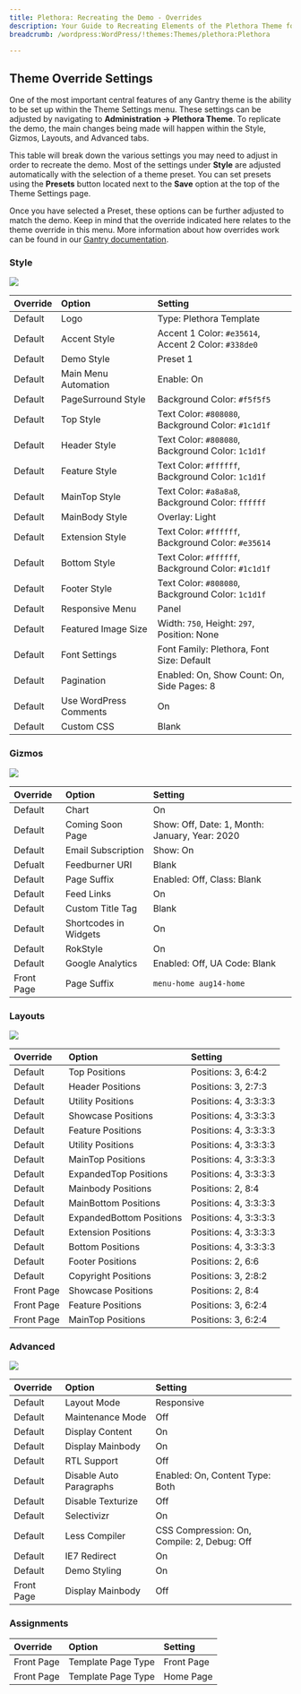 ```yaml
---
title: Plethora: Recreating the Demo - Overrides
description: Your Guide to Recreating Elements of the Plethora Theme for WordPress
breadcrumb: /wordpress:WordPress/!themes:Themes/plethora:Plethora

---
```


Theme Override Settings
-----

One of the most important central features of any Gantry theme is the ability to be set up within the Theme Settings menu. These settings can be adjusted by navigating to **Administration -> Plethora Theme**. To replicate the demo, the main changes being made will happen within the Style, Gizmos, Layouts, and Advanced tabs.

This table will break down the various settings you may need to adjust in order to recreate the demo. Most of the settings under **Style** are adjusted automatically with the selection of a theme preset. You can set presets using the **Presets** button located next to the **Save** option at the top of the Theme Settings page.

Once you have selected a Preset, these options can be further adjusted to match the demo. Keep in mind that the override indicated here relates to the theme override in this menu. More information about how overrides work can be found in our [Gantry documentation][override].

### Style

![][style]

| Override    | Option                 | Setting                                                      |
| :---------- | :----------            | :----------                                                  |
| Default     | Logo                   | Type: Plethora Template                                      |
| Default     | Accent Style           | Accent 1 Color: `#e35614`, Accent 2 Color: `#338de0`         |
| Default     | Demo Style             | Preset 1                                                     |
| Default     | Main Menu Automation   | Enable: On                                                   |
| Default     | PageSurround Style     | Background Color: `#f5f5f5`                                  |
| Default     | Top Style              | Text Color: `#808080`, Background Color: `#1c1d1f`           |
| Default     | Header Style           | Text Color: `#808080`, Background Color: `1c1d1f`            |
| Default     | Feature Style          | Text Color: `#ffffff`, Background Color: `1c1d1f`            |
| Default     | MainTop Style          | Text Color: `#a8a8a8`, Background Color: `ffffff`            |
| Default     | MainBody Style         | Overlay: Light                                               |
| Default     | Extension Style        | Text Color: `#ffffff`, Background Color: `#e35614`           |
| Default     | Bottom Style           | Text Color: `#ffffff`, Background Color: `#1c1d1f`           |
| Default     | Footer Style           | Text Color: `#808080`, Background Color: `1c1d1f`            |
| Default     | Responsive Menu        | Panel                                                        |
| Default     | Featured Image Size    | Width: `750`, Height: `297`, Position: None                  |
| Default     | Font Settings          | Font Family: Plethora, Font Size: Default                    |
| Default     | Pagination             | Enabled: On, Show Count: On, Side Pages: 8                   |
| Default     | Use WordPress Comments | On                                                           |
| Default     | Custom CSS             | Blank                                                        |

### Gizmos

![][gizmos]

| Override    | Option                | Setting                                        |
| :---------- | :----------           | :----------                                    |
| Default     | Chart                 | On                                             |
| Default     | Coming Soon Page      | Show: Off, Date: 1, Month: January, Year: 2020 |
| Default     | Email Subscription    | Show: On                                       |
| Defualt     | Feedburner URI        | Blank                                          |
| Default     | Page Suffix           | Enabled: Off, Class: Blank                     |
| Default     | Feed Links            | On                                             |
| Default     | Custom Title Tag      | Blank                                          |
| Default     | Shortcodes in Widgets | On                                             |
| Default     | RokStyle              | On                                             |
| Default     | Google Analytics      | Enabled: Off, UA Code: Blank                   |
| Front Page  | Page Suffix           | `menu-home aug14-home`                         |

### Layouts

![][layouts]

| Override    | Option                   | Setting               |
| :---------- | :----------              | :----------           |
| Default     | Top Positions            | Positions: 3, 6:4:2   |
| Default     | Header Positions         | Positions: 3, 2:7:3   |
| Default     | Utility Positions        | Positions: 4, 3:3:3:3 |
| Default     | Showcase Positions       | Positions: 4, 3:3:3:3 |
| Default     | Feature Positions        | Positions: 4, 3:3:3:3 |
| Default     | Utility Positions        | Positions: 4, 3:3:3:3 |
| Default     | MainTop Positions        | Positions: 4, 3:3:3:3 |
| Default     | ExpandedTop Positions    | Positions: 4, 3:3:3:3 |
| Default     | Mainbody Positions       | Positions: 2, 8:4     |
| Default     | MainBottom Positions     | Positions: 4, 3:3:3:3 |
| Default     | ExpandedBottom Positions | Positions: 4, 3:3:3:3 |
| Default     | Extension Positions      | Positions: 4, 3:3:3:3 |
| Default     | Bottom Positions         | Positions: 4, 3:3:3:3 |
| Default     | Footer Positions         | Positions: 2, 6:6     |
| Default     | Copyright Positions      | Positions: 3, 2:8:2   |
| Front Page  | Showcase Positions       | Positions: 2, 8:4     |
| Front Page  | Feature Positions        | Positions: 3, 6:2:4   |
| Front Page  | MainTop Positions        | Positions: 3, 6:2:4   |

### Advanced

![][advanced]

| Override    | Option                  | Setting                                     |
| :---------- | :----------             | :----------                                 |
| Default     | Layout Mode             | Responsive                                  |
| Default     | Maintenance Mode        | Off                                         |
| Default     | Display Content         | On                                          |
| Default     | Display Mainbody        | On                                          |
| Default     | RTL Support             | Off                                         |
| Default     | Disable Auto Paragraphs | Enabled: On, Content Type: Both             |
| Default     | Disable Texturize       | Off                                         |
| Default     | Selectivizr             | On                                          |
| Default     | Less Compiler           | CSS Compression: On, Compile: 2, Debug: Off |
| Default     | IE7 Redirect            | On                                          |
| Default     | Demo Styling            | On                                          |
| Front Page  | Display Mainbody        | Off                                         |

### Assignments

| Override    | Option             | Setting     |
| :---------- | :----------        | :---------- |
| Front Page  | Template Page Type | Front Page  |
| Front Page  | Template Page Type | Home Page   |

[demo]: assets/plethora2.jpeg
[menu]: ../../start/menu.md
[override]: http://gantry-framework.org/documentation/wordpress/configure/
[advanced]: assets/setadvanced.jpeg
[layouts]: assets/setlayouts.jpeg
[gizmos]: assets/setgizmos.jpeg
[assignments]: assets/setassignments.jpeg
[style]: assets/setstyle.jpeg

